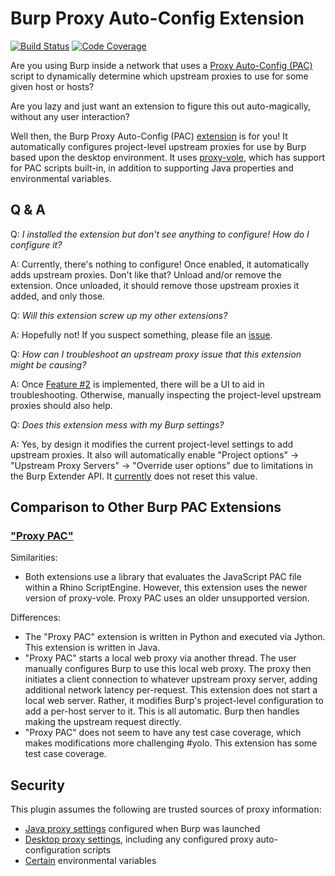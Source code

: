 # Burp Proxy Auto-Config Extension

[![Build Status](https://travis-ci.org/CoastalHacking/burp-pac.svg?branch=develop)](https://travis-ci.org/CoastalHacking/burp-pac) [![Code Coverage](https://img.shields.io/codecov/c/github/CoastalHacking/burp-pac/develop.svg)](https://codecov.io/github/CoastalHacking/burp-pac?branch=develop)

Are you using Burp inside a network that uses a [Proxy Auto-Config (PAC)][pac] script to dynamically determine which upstream proxies to use for some given host or hosts?

Are you lazy and just want an extension to figure this out auto-magically, without any user interaction?

Well then, the Burp Proxy Auto-Config (PAC) [extension][burpext] is for you! It automatically configures project-level upstream proxies for use by Burp based upon the desktop environment. It uses [proxy-vole][proxyVole], which has support for PAC scripts built-in, in addition to supporting Java properties and environmental variables.

## Q & A

Q: _I installed the extension but don't see anything to configure! How do I configure it?_

A: Currently, there's nothing to configure! Once enabled, it automatically adds upstream proxies. Don't
like that? Unload and/or remove the extension. Once unloaded, it should remove those upstream proxies
it added, and only those.

Q: _Will this extension screw up my other extensions?_

A: Hopefully not! If you suspect something, please file an [issue][pacissues].

Q: _How can I troubleshoot an upstream proxy issue that this extension might be causing?_

A: Once [Feature #2][feature_2] is implemented, there will be a UI to aid in troubleshooting.
Otherwise, manually inspecting the project-level upstream proxies should also help.

Q: _Does this extension mess with my Burp settings?_

A: Yes, by design it modifies the current project-level settings to add upstream proxies.
It also will automatically enable "Project options" &rarr; "Upstream Proxy Servers" &rarr;
"Override user options" due to limitations in the Burp Extender API. It [currently][bug_13]
does not reset this value.

## Comparison to Other Burp PAC Extensions

### ["Proxy PAC"][proxypac]  

Similarities:

* Both extensions use a library that evaluates the JavaScript PAC file within a Rhino ScriptEngine. However, this extension uses the newer version of proxy-vole. Proxy PAC uses an older unsupported version.  

Differences:

* The "Proxy PAC" extension is written in Python and executed via Jython. This extension is written in Java.
* "Proxy PAC" starts a local web proxy via another thread.
The user manually configures Burp to use this local web proxy.
The proxy then initiates a client connection to whatever upstream proxy server, adding additional network latency per-request. This extension does not start a local web server. Rather, it modifies Burp's project-level configuration to add a per-host server to it. This is all automatic. Burp then handles making the upstream request directly. 
* "Proxy PAC" does not seem to have any test case coverage, which makes modifications more challenging #yolo. This extension has some test case coverage.

## Security

This plugin assumes the following are trusted sources of proxy information:
* [Java proxy settings][proxyVoleJava] configured when Burp was launched
* [Desktop proxy settings][proxyVoleOS], including any configured proxy auto-configuration scripts
* [Certain][proxyVoleEnv] environmental variables

[bug_13]: https://github.com/CoastalHacking/burp-pac/issues/13
[feature_2]: https://github.com/CoastalHacking/burp-pac/issues/2
[pacissues]: https://github.com/CoastalHacking/burp-pac/issues
[pac]: https://en.wikipedia.org/wiki/Proxy_auto-config
[burpext]: https://portswigger.net/burp/extender/
[proxyVole]: https://github.com/MarkusBernhardt/proxy-vole
[proxyVoleJava]: https://github.com/MarkusBernhardt/proxy-vole/blob/master/src/main/java/com/github/markusbernhardt/proxy/search/java/JavaProxySearchStrategy.java#L13
[proxyVoleOS]: https://github.com/MarkusBernhardt/proxy-vole/blob/master/src/main/java/com/github/markusbernhardt/proxy/search/desktop/DesktopProxySearchStrategy.java
[proxyVoleEnv]: https://github.com/MarkusBernhardt/proxy-vole/blob/master/src/main/java/com/github/markusbernhardt/proxy/search/env/EnvProxySearchStrategy.java#L45
[proxypac]: https://github.com/vincd/burpproxypacextension
